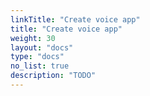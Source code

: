 ```yaml
---
linkTitle: "Create voice app"
title: "Create voice app"
weight: 30
layout: "docs"
type: "docs"
no_list: true
description: "TODO"
---
```

